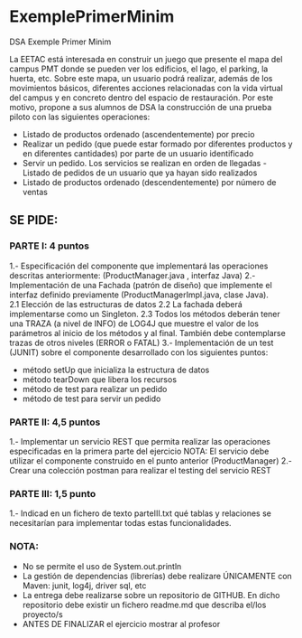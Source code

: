 # ExemplePrimerMinim
DSA Exemple Primer Minim

La EETAC está interesada en construir un juego que presente el mapa del campus PMT donde se pueden ver los edificios, el lago, el parking, la huerta, etc. Sobre este mapa, un usuario podrá realizar, además de los movimientos básicos, diferentes acciones relacionadas con la vida virtual del campus y en concreto dentro del espacio de restauración. Por este motivo, propone a sus alumnos de DSA la construcción de una prueba piloto con las siguientes operaciones: 
- Listado de productos ordenado (ascendentemente) por precio 
- Realizar un pedido (que puede estar formado por diferentes productos y en diferentes cantidades) por parte de un usuario identificado 
- Servir un pedido. Los servicios se realizan en orden de llegadas - Listado de pedidos de un usuario que ya hayan sido realizados 
- Listado de productos ordenado (descendentemente) por número de ventas 
## SE PIDE: 
### PARTE I: 4  puntos 
1.- Especificación del componente que implementará las operaciones descritas anteriormente: (ProductManager.java , interfaz Java) 
2.- Implementación de una Fachada (patrón de diseño) que implemente el interfaz definido previamente (ProductManagerImpl.java, clase Java).  
2.1 Elección de las estructuras de datos 
2.2 La fachada deberá implementarse como un Singleton. 
2.3 Todos los métodos deberán tener una TRAZA (a nivel de INFO) de LOG4J que muestre el valor de los parámetros al inicio de los métodos y al final. También debe contemplarse trazas de otros niveles (ERROR o FATAL) 
3.- Implementación de un test (JUNIT) sobre el componente desarrollado con los siguientes puntos: 
- método setUp que inicializa la estructura de datos  
- método tearDown que libera los recursos 
- método de test para realizar un pedido 
- método de test para servir un pedido 
### PARTE II: 4,5 puntos 
1.- Implementar un servicio REST que permita realizar las operaciones especificadas en la primera parte del ejercicio 
NOTA: El servicio debe utilizar el componente construido en el punto anterior (ProductManager) 
2.- Crear una colección postman para realizar el testing del servicio REST 
### PARTE III: 1,5 punto 
1.- Indicad en un fichero de texto parteIII.txt qué tablas y relaciones se necesitarían para implementar todas estas funcionalidades. 
### NOTA:  
- No se permite el uso de System.out.println 
- La gestión de dependencias (librerías) debe realizare ÚNICAMENTE con Maven: junit, log4j, driver sql, etc 
- La entrega debe realizarse sobre un repositorio de GITHUB. En dicho repositorio debe existir un fichero readme.md que describa el/los proyecto/s 
- ANTES DE FINALIZAR el ejercicio mostrar al profesor 

